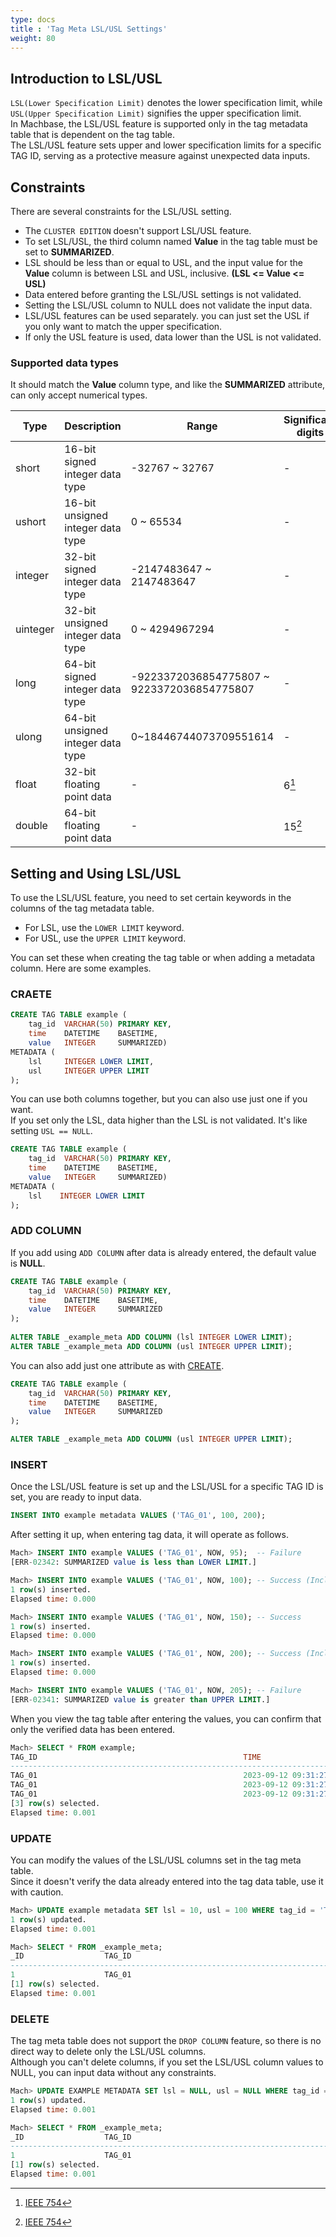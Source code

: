 ```yaml
---
type: docs
title : 'Tag Meta LSL/USL Settings'
weight: 80
---
```


## Introduction to LSL/USL

`LSL(Lower Specification Limit)` denotes the lower specification limit, while `USL(Upper Specification Limit)` signifies the upper specification limit.  
In Machbase, the LSL/USL feature is supported only in the tag metadata table that is dependent on the tag table.  
The LSL/USL feature sets upper and lower specification limits for a specific TAG ID, serving as a protective measure against unexpected data inputs.  

## Constraints

There are several constraints for the LSL/USL setting.

* The `CLUSTER EDITION` doesn't support LSL/USL feature.
* To set LSL/USL, the third column named __Value__ in the tag table must be set to __SUMMARIZED__.
* LSL should be less than or equal to USL, and the input value for the __Value__ column is between LSL and USL, inclusive. __(LSL <= Value <= USL)__
* Data entered before granting the LSL/USL settings is not validated.
* Setting the LSL/USL column to NULL does not validate the input data.
* LSL/USL features can be used separately. you can just set the USL if you only want to match the upper specification.
* If only the USL feature is used, data lower than the USL is not validated.

### Supported data types

It should match the __Value__ column type, and like the __SUMMARIZED__ attribute, can only accept numerical types.

|Type|Description|Range|Significant digits|
|----|------|-----|----|
|short|16-bit signed integer data type|-32767 ~ 32767|-|
|ushort|16-bit unsigned integer data type|0 ~ 65534|-|
|integer|32-bit signed integer data type|-2147483647 ~ 2147483647|-|
|uinteger|32-bit unsigned integer data type|0 ~ 4294967294|-|
|long|64-bit signed integer data type|-9223372036854775807 ~ 9223372036854775807|-|
|ulong|64-bit unsigned integer data type|0~18446744073709551614|-|
|float|32-bit floating point data|-|6[^1]|
|double|64-bit floating point data|-|15[^1]|

## Setting and Using LSL/USL

To use the LSL/USL feature, you need to set certain keywords in the columns of the tag metadata table.

* For LSL, use the `LOWER LIMIT` keyword.
* For USL, use the `UPPER LIMIT` keyword.

You can set these when creating the tag table or when adding a metadata column. Here are some examples.

### CRAETE

```sql
CREATE TAG TABLE example (
    tag_id  VARCHAR(50) PRIMARY KEY,
    time    DATETIME    BASETIME,
    value   INTEGER     SUMMARIZED)
METADATA (
    lsl     INTEGER LOWER LIMIT,
    usl     INTEGER UPPER LIMIT 
);
```

You can use both columns together, but you can also use just one if you want.  
If you set only the LSL, data higher than the LSL is not validated. It's like setting `USL == NULL`.

```sql
CREATE TAG TABLE example (
    tag_id  VARCHAR(50) PRIMARY KEY,
    time    DATETIME    BASETIME,
    value   INTEGER     SUMMARIZED)
METADATA (
    lsl    INTEGER LOWER LIMIT  
);
```

### ADD COLUMN

If you add using `ADD COLUMN` after data is already entered, the default value is __NULL__.

```sql
CREATE TAG TABLE example (
    tag_id  VARCHAR(50) PRIMARY KEY,
    time    DATETIME    BASETIME,
    value   INTEGER     SUMMARIZED
);
 
ALTER TABLE _example_meta ADD COLUMN (lsl INTEGER LOWER LIMIT);
ALTER TABLE _example_meta ADD COLUMN (usl INTEGER UPPER LIMIT);
```

You can also add just one attribute as with [CREATE](#craete).

```sql
CREATE TAG TABLE example (
    tag_id  VARCHAR(50) PRIMARY KEY,
    time    DATETIME    BASETIME,
    value   INTEGER     SUMMARIZED
);

ALTER TABLE _example_meta ADD COLUMN (usl INTEGER UPPER LIMIT);
```

### INSERT

Once the LSL/USL feature is set up and the LSL/USL for a specific TAG ID is set, you are ready to input data.

```sql
INSERT INTO example metadata VALUES ('TAG_01', 100, 200);
```

After setting it up, when entering tag data, it will operate as follows.

```sql
Mach> INSERT INTO example VALUES ('TAG_01', NOW, 95);  -- Failure
[ERR-02342: SUMMARIZED value is less than LOWER LIMIT.]

Mach> INSERT INTO example VALUES ('TAG_01', NOW, 100); -- Success (Inclusive)
1 row(s) inserted.
Elapsed time: 0.000

Mach> INSERT INTO example VALUES ('TAG_01', NOW, 150); -- Success
1 row(s) inserted.
Elapsed time: 0.000

Mach> INSERT INTO example VALUES ('TAG_01', NOW, 200); -- Success (Inclusive)
1 row(s) inserted.
Elapsed time: 0.000

Mach> INSERT INTO example VALUES ('TAG_01', NOW, 205); -- Failure
[ERR-02341: SUMMARIZED value is greater than UPPER LIMIT.]
```

When you view the tag table after entering the values, you can confirm that only the verified data has been entered.

```sql
Mach> SELECT * FROM example;
TAG_ID                                              TIME                            VALUE       LSL         USL         
------------------------------------------------------------------------------------------------------------------------------
TAG_01                                              2023-09-12 09:31:27 923:289:631 100         100         200         
TAG_01                                              2023-09-12 09:31:27 929:013:232 150         100         200         
TAG_01                                              2023-09-12 09:31:27 939:209:248 200         100         200         
[3] row(s) selected.
Elapsed time: 0.001
```

### UPDATE

You can modify the values of the LSL/USL columns set in the tag meta table.  
Since it doesn't verify the data already entered into the tag data table, use it with caution.

```sql
Mach> UPDATE example metadata SET lsl = 10, usl = 100 WHERE tag_id = 'TAG_01';
1 row(s) updated.
Elapsed time: 0.001

Mach> SELECT * FROM _example_meta;
_ID                  TAG_ID                                              LSL         USL         
------------------------------------------------------------------------------------------------------
1                    TAG_01                                              10          100         
[1] row(s) selected.
Elapsed time: 0.001
```

### DELETE

The tag meta table does not support the `DROP COLUMN` feature, so there is no direct way to delete only the LSL/USL columns.  
Although you can't delete columns, if you set the LSL/USL column values to NULL, you can input data without any constraints.

```sql
Mach> UPDATE EXAMPLE METADATA SET lsl = NULL, usl = NULL WHERE tag_id = 'TAG_01';
1 row(s) updated.
Elapsed time: 0.001

Mach> SELECT * FROM _example_meta;
_ID                  TAG_ID                                              LSL         USL         
------------------------------------------------------------------------------------------------------
1                    TAG_01                                              NULL        NULL        
[1] row(s) selected.
Elapsed time: 0.001
```

[^1]: [IEEE 754](https://en.wikipedia.org/wiki/IEEE_754)
